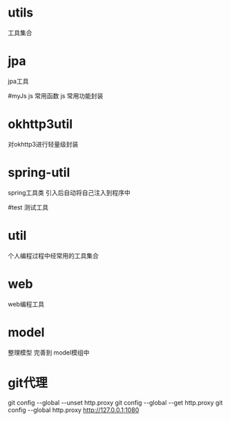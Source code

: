 # utils
工具集合

# jpa
jpa工具

#myJs
js 常用函数
js 常用功能封装

# okhttp3util
对okhttp3进行轻量级封装

# spring-util
spring工具类 引入后自动将自己注入到程序中

#test
测试工具

# util
个人编程过程中经常用的工具集合

# web
web编程工具

# model
整理模型 完善到 model模组中

# git代理
git config --global --unset http.proxy
git config --global --get http.proxy
git config --global http.proxy http://127.0.0.1:1080
